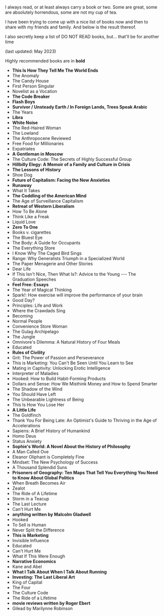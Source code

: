 I always read, or at least always carry a book or two. Some are great, some are absolutely horrendous, some are not my cup of tea. 

I have been trying to come up with a nice list of books now and then to share with my friends and family. And below is the result thereof. 

I also secretly keep a list of DO NOT READ books, but... that'll be for another time


(last updated: May 2023)

Highly recommended books are in **bold**

- **This Is How They Tell Me The World Ends**
- The Anomaly
- The Candy House 
- First Person Singular
- Novelist as a Vocation
- **The Code Breaker**
- **Flash Boys**
- **Survivor / Unsteady Earth / In Foreign Lands, Trees Speak Arabic**
- The Years
- **Libra**
- **White Noise**
- The Red-Haired Woman
- The Lowland
- The Anthropocene Reviewed
- Free Food for Millionaries
- Expatriates
- **A Gentleman in Moscow**
- The Culture Code: The Secrets of Highly Successful Group
- **Hillbilly Elegy: A Memoir of a Family and Culture in Crisis**
- **The Lessons of History**
- Shoe Dog
- **Future of Capitalism: Facing the New Anxieties**
- **Runaway** 
- What It Takes
- **The Coddling of the American Mind**
- The Age of Surveillance Capitalism 
- **Retreat of Western Liberalism**
- How To Be Alone
- Think Like a Freak
- Liquid Love
- **Zero To One**
- Books v. cigarettes 
- The Bluest Eye
- The Body: A Guide for Occupants
- The Everything Store
- I Know Why The Caged Bird Sings
- Range: Why Generalists Triumph in a Specialized World
- The Paper Menagerie and Other Stories
- Dear Life
- If This Isn't Nice, Then What Is?: Advice to the Young --- The Graduation Speeches
- **Feel Free: Essays**
- The Year of Magical Thinking
- Spark!: How exercise will improve the performance of your brain
- Good Day? 
- Principles: Life and Work
- Where the Crawdads Sing
- Becoming
- Normal People
- Convenience Store Woman
- The Gulag Archipelago
- The Jungle
- Omnivore's Dilemma: A Natural History of Four Meals
- Educated
- **Rules of Civility**
- Grit: The Power of Passion and Perseverance
- This is Marketing: You Can't Be Seen Until You Learn to See
- Mating in Captivity: Unlocking Erotic Intelligence
- Interpreter of Maladies
- Hooked: How to Build Habit-Forming Products
- Dollars and Sense: How We Misthink Money and How to Spend Smarter
- The Shadow of the Wind
- You Should Have Left
- The Unbearable Lightness of Being
- This Is How You Lose Her
- **A Little Life**
- The Goldfinch
- Thank You For Being Late: An Optimist's Guide to Thriving in the Age of Accelerations
- Sapiens: A Brief History of Humankind
- Homo Deus
- Status Anxiety
- **Sophie's World: A Novel About the History of Philosophy**
- A Man Called Ove
- Eleanor Oliphant is Completely Fine
- Mindset: The New Psychology of Success
- A Thousand Splendid Suns
- **Prisoners of Geography: Ten Maps That Tell You Everything You Need to Know About Global Politics**
- When Breath Becomes Air
- Zealot 
- The Ride of A Lifetime
- Storm in a Teacup
- The Last Lecture 
- Can't Hurt Me 
- **anything written by Malcolm Gladwell**
- Hooked
- To Sell is Human
- Never Split the Difference
- **This is Marketing**
- Invisible Influence 
- Educated
- Can't Hurt Me 
- What If This Were Enough 
- **Narrative Economics**
- Kane and Abel 
- **What I Talk About When I Talk About Running**
- **Investing: The Last Liberal Art**
- King of Capital 
- The Four 
- The Culture Code 
- The Ride of a Lifetime
- **movie reviews written by Roger Ebert**
- Gilead by Marilynne Robinson
